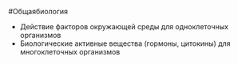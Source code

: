 #Общаябиология 
- Действие факторов окружающей среды для одноклеточных организмов
- Биологические активные вещества (гормоны, цитокины) для многоклеточных организмов